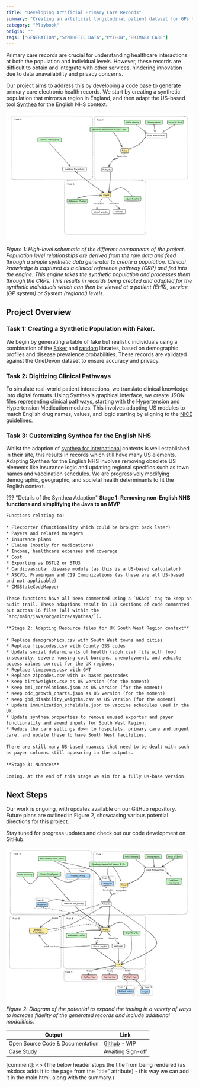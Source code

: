 ```yaml
---
title: "Developing Artificial Primary Care Records"
summary: "Creating an artificial longitudinal patient dataset for GPs to trial new technologies in an artificial GP environment."
category: "Playbook"
origin: ""
tags: ["GENERATION","SYNTHETIC DATA","PYTHON","PRIMARY CARE"]
---
```


Primary care records are crucial for understanding healthcare interactions at both the population and individual levels. However, these records are difficult to obtain and integrate with other services, hindering innovation due to data unavailability and privacy concerns.

Our project aims to address this by developing a code base to generate primary care electronic health records. We start by creating a synthetic population that mirrors a region in England, and then adapt the US-based tool [Synthea](https://github.com/synthetichealth/synthea) for the English NHS context.

![](../images/swpc_simple.png)

*Figure 1: High-level schematic of the different components of the project. Population level relationships are derived from the raw data and feed through a simple synthetic data generator to create a population. Clinical knowledge is captured as a clinical reference pathway (CRP) and fed into the engine. This engine takes the synthetic population and processes them through the CRPs. This results in records being created and adapted for the synthetic individuals which can then be viewed at a patient (EHR), service (GP system) or System (regional) levels.*


## Project Overview 

### Task 1: Creating a Synthetic Population with Faker.

We begin by generating a table of fake but realistic individuals using a combination of the [Faker](https://faker.readthedocs.io/en/master/) and [random](https://python.readthedocs.io/en/latest/library/random.html#module-random) libraries, based on demographic profiles and disease prevalence probabilities. These records are validated against the OneDevon dataset to ensure accuracy and privacy.

### Task 2: Digitizing Clinical Pathways 

To simulate real-world patient interactions, we translate clinical knowledge into digital formats. Using Synthea's graphical interface, we create JSON files representing clinical pathways, starting with the Hypertension and Hypertension Medication modules. This involves adapting US modules to match English drug names, values, and logic starting by aligning to the [NICE guidelines](https://www.nice.org.uk/guidance/NG136).

### Task 3: Customizing Synthea for the English NHS 

Whilst the adaption of [synthea for international](https://github.com/synthetichealth/synthea-international) contexts is well established in their site, this results in records which still have many US elements. Adapting Synthea for the English NHS involves removing obsolete US elements like insurance logic and updating regional specifics such as town names and vaccination schedules. We are progressively modifying demographic, geographic, and societal health determinants to fit the English context.

??? "Details of the Synthea Adaption"
    **Stage 1: Removing non-English NHS functions and simplifying the Java to an MVP**
   
    Functions relating to:

    * Flexporter (functionality which could be brought back later)
    * Payers and related managers
    * Insurance plans
    * Claims (mostly for medications)
    * Income, healthcare expenses and coverage
    * Cost
    * Exporting as DSTU2 or STU3
    * Cardiovascular disease module (as this is a US-based calculator)
    * ASCVD, Framingam and C19 Immunizations (as these are all US-based and not applicable)
    * CMSStateCodeMapper

    These functions have all been commented using a `UKAdp` tag to keep an audit trail. These adaptions result in 113 sections of code commented out across 16 files (all within the `src/main/java/org/mitre/synthea/`).

    **Stage 2: Adapting Resource files for UK South West Region context**

    * Replace demographics.csv with South West towns and cities
    * Replace fipscodes.csv with County GSS codes
    * Update social determinants of health (sdoh.csv) file with food insecurity, severe housing cost burdens, unemployment, and vehicle access values correct for the UK regions.
    * Replace timezones.csv with GMT
    * Replace zipcodes.csv with uk based postcodes
    * Keep birthweights.csv as US version (for the moment)
    * Keep bmi_correlations.json as US version (for the moment)
    * Keep cdc_growth_charts.json as US version (for the moment)
    * Keep gbd_disability_weigths.csv as US version (for the moment)
    * Update immunization_scheldule.json to vaccine schedules used in the UK
    * Update synthea.properties to remove unused exporter and payer functionality and amend inputs for South West Region.
    * Reduce the care settings down to hospitals, primary care and urgent care, and update these to have South West facilities.

    There are still many US-based nuances that need to be dealt with such as payer columns still appearing in the outputs.
  
    **Stage 3: Nuances**

    Coming. At the end of this stage we aim for a fully UK-base version.

## Next Steps 
Our work is ongoing, with updates available on our GitHub repository. Future plans are outlined in Figure 2, showcasing various potential directions for this project.

Stay tuned for progress updates and check out our code development on GitHub.

![](../images/swpc_complex.png)

*Figure 2: Diagram of the potential to expand the tooling in a vairety of ways to increase fidelity of the generated records and include additional modalitieis.*

Output|Link
---|---
Open Source Code & Documentation|[Github](https://github.com/nhsengland/swpc_synthea) - WIP
Case Study| Awaiting Sign-off

[comment]: <> (The below header stops the title from being rendered (as mkdocs adds it to the page from the "title" attribute) - this way we can add it in the main.html, along with the summary.)
#